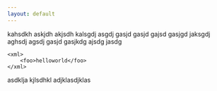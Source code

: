 ```yaml
---
layout: default
---
```


kahsdkh askjdh akjsdh kalsgdj asgdj gasjd gasjd gajsd gasjgd jaksgdj aghsdj agsdj gasjd gasjkdg ajsdg jasdg

    <xml>
        <foo>helloworld</foo>
    </xml>

asdklja kjlsdhkl adjklasdjklas